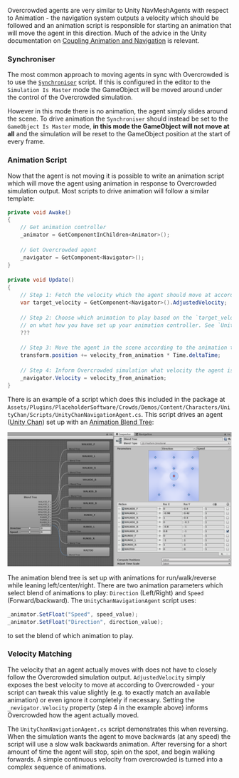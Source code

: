Overcrowded agents are very similar to Unity NavMeshAgents with respect to Animation - the navigation system outputs a velocity which should be followed and an animation script is responsible for starting an animation that will move the agent in this direction. Much of the advice in the Unity documentation on [Coupling Animation and Navigation](https://docs.unity3d.com/Manual/nav-CouplingAnimationAndNavigation.html) is relevant.

### Synchroniser

The most common approach to moving agents in sync with Overcrowded is to use the [`Synchroniser`](/Reference/MonoBehaviours/Synchroniser.md) script. If this is configured in the editor to the `Simulation Is Master` mode the GameObject will be moved around under the control of the Overcrowded simulation.

However in this mode there is no animation, the agent simply slides around the scene. To drive animation the `Synchroniser` should instead be set to the `GameObject Is Master` mode, **in this mode the GameObject will not move at all** and the simulation will be reset to the GameObject position at the start of every frame.

### Animation Script

Now that the agent is not moving it is possible to write an animation script which will move the agent using animation in response to Overcrowded simulation output. Most scripts to drive animation will follow a similar template:

```csharp
private void Awake()
{
    // Get animation controller
    _animator = GetComponentInChildren<Animator>();

    // Get Overcrowded agent
    _navigator = GetComponent<Navigator>();
}

private void Update()
{
    // Step 1: Fetch the velocity which the agent should move at according to the simulation
    var target_velocity = GetComponent<Navigator>().AdjustedVelocity;

    // Step 2: Choose which animation to play based on the `target_velocity`. How to do this depends
    // on what how you have set up your animation controller. See `UnityChanNavigationAgent.cs` for an example.
    ???

    // Step 3: Move the agent in the scene according to the animation that you have chosen.
    transform.position += velocity_from_animation * Time.deltaTime;

    // Step 4: Inform Overcrowded simulation what velocity the agent is moving at.
    _navigator.Velocity = velocity_from_animation;
}
```

There is an example of a script which does this included in the package at `Assets/Plugins/PlaceholderSoftware/Crowds/Demos/Content/Characters/UnityChan/Scripts/UnityChanNavigationAgent.cs`. This script drives an agent ([Unity Chan](https://assetstore.unity.com/packages/3d/characters/unity-chan-model-18705?aid=1100lJDF)) set up with an [Animation Blend Tree](https://docs.unity3d.com/Manual/class-BlendTree.html):

![Unity Chan Animation Controller](../images/AnimationControllerUnityChan.png)

The animation blend tree is set up with animations for run/walk/reverse while leaning left/center/right. There are two animation parameters which select blend of animations to play: `Direction` (Left/Right) and `Speed` (Forward/backward). The `UnityChanNavigationAgent` script uses:

```csharp
_animator.SetFloat("Speed", speed_value);
_animator.SetFloat("Direction", direction_value);
```

to set the blend of which animation to play.

### Velocity Matching

The velocity that an agent actually moves with does not have to closely follow the Overcrowded simulation output. `AdjustedVelocity` simply exposes the best velocity to move at according to Overcrowded - your script can tweak this value slightly (e.g. to exactly match an available animation) or even ignore it completely if necessary. Setting the `_nevigator.Velocity` property (step 4 in the example above) informs Overcrowded how the agent actually moved.

The `UnityChanNavigationAgent.cs` script demonstrates this when reversing. When the simulation wants the agent to move backwards (at any speed) the script will use a slow walk backwards animation. After reversing for a short amount of time the agent will stop, spin on the spot, and begin walking forwards. A simple continuous velocity from overcrowded is turned into a complex sequence of animations.